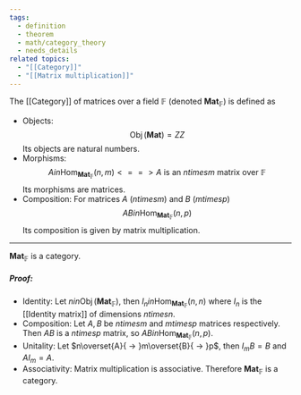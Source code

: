 ```yaml
---
tags:
  - definition
  - theorem
  - math/category_theory
  - needs_details
related topics:
  - "[[Category]]"
  - "[[Matrix multiplication]]"
---
```

The [[Category]] of matrices over a field $\mathbb{F}$ (denoted $\mathbf{Mat}_\mathbb{F}$) is defined as
- Objects:
	$$\operatorname{Obj}(\mathbf{Mat}) = ZZ$$
	Its objects are natural numbers.
- Morphisms:
	$$A in\operatorname{Hom}_{\mathbf{Mat}_\mathbb{F}}(n,m) <==> A\text{ is an $n times m$ matrix over $\mathbb{F}$}$$
	Its morphisms are matrices.
- Composition:
	For matrices $A$ $(n times m)$ and $B$ $(m times p)$$$
		AB in \operatorname{Hom}_{\mathbf{Mat}_\mathbb{F}}(n,p)
	$$Its composition is given by matrix multiplication.
---
$\mathbf{Mat}_\mathbb{F}$ is a category.
##### Proof:
- Identity:
	Let $n in\operatorname{Obj}(\mathbf{Mat}_\mathbb{F})$, then $I_n in\operatorname{Hom}_{\mathbf{Mat}_\mathbb{F}}(n,n)$ where $I_n$ is the [[Identity matrix]] of dimensions $n times n$.
- Composition:
	Let $A,B$ be $n times m$ and $m times p$ matrices respectively. Then $AB$ is a $n times p$ matrix, so $AB in \operatorname{Hom}_{\mathbf{Mat}_\mathbb{F}}(n,p)$.
- Unitality:
	Let $n\overset{A}{ -> }m\overset{B}{ -> }p$, then $I_m B =B$ and $A I_m = A$.
- Associativity:
	Matrix multiplication is associative.
Therefore $\mathbf{Mat}_\mathbb{F}$ is a category.